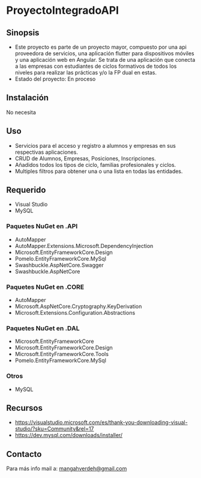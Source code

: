# ProyectoIntegradoAPI

## Sinopsis

* Este proyecto es parte de un proyecto mayor, compuesto por una api proveedora de servicios, una aplicación flutter para dispositivos móviles y una aplicación web en Angular. Se trata de una aplicación que conecta a las empresas con estudiantes de ciclos formativos de todos los niveles para realizar las prácticas y/o la FP dual en estas.
* Estado del proyecto: En proceso

## Instalación

No necesita

## Uso
* Servicios para el acceso y registro a alumnos y empresas en sus respectivas aplicaciones.
* CRUD de Alumnos, Empresas, Posiciones, Inscripciones.
* Añadidos todos los tipos de ciclo, familias profesionales y ciclos.
* Multiples filtros para obtener una o una lista en todas las entidades.
## Requerido
* Visual Studio
* MySQL
### Paquetes NuGet en .API
* AutoMapper
* AutoMapper.Extensions.Microsoft.DependencyInjection
* Microsoft.EntityFrameworkCore.Design
* Pomelo.EntityFrameworkCore.MySql
* Swashbuckle.AspNetCore.Swagger
* Swashbuckle.AspNetCore
### Paquetes NuGet en .CORE
* AutoMapper
* Microsoft.AspNetCore.Cryptography.KeyDerivation
* Microsoft.Extensions.Configuration.Abstractions
### Paquetes NuGet en .DAL
* Microsoft.EntityFrameworkCore
* Microsoft.EntityFrameworkCore.Design
* Microsoft.EntityFrameworkCore.Tools
* Pomelo.EntityFrameworkCore.MySql
### Otros
* MySQL

## Recursos
* https://visualstudio.microsoft.com/es/thank-you-downloading-visual-studio/?sku=Community&rel=17
* https://dev.mysql.com/downloads/installer/
## Contacto

Para más info mail a: mangahverdeh@gmail.com
